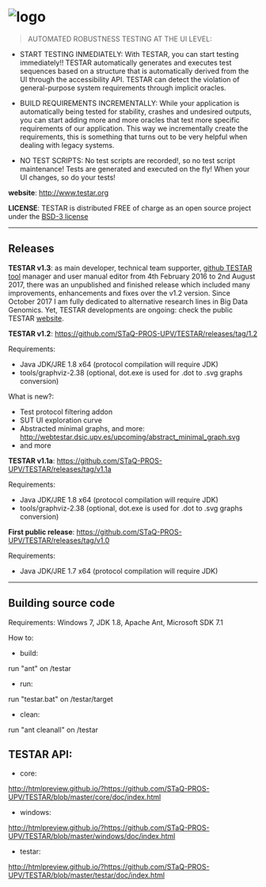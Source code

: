 # ![logo](/resources/logos/TESTAR.png)
>AUTOMATED ROBUSTNESS TESTING AT THE UI LEVEL:

* START TESTING INMEDIATELY: With TESTAR, you can start testing immediately!! TESTAR automatically generates and executes test sequences based on a structure that is automatically derived from the UI through the accessibility API. TESTAR can detect the violation of general-purpose system requirements through implicit oracles.

* BUILD REQUIREMENTS INCREMENTALLY: While your application is automatically being tested for stability, crashes and undesired outputs, you can start adding more and more oracles that test more specific requirements of our application. This way we incrementally create the requirements, this is something that turns out to be very helpful when dealing with legacy systems.

* NO TEST SCRIPTS: No test scripts are recorded!, so no test script maintenance! Tests are generated and executed on the fly! When your UI changes, so do your tests!

**website**: http://www.testar.org

**LICENSE**: TESTAR is distributed FREE of charge as an open source project under the [BSD-3 license](http://opensource.org/licenses/BSD-3-Clause)

<hr>

## Releases

**TESTAR v1.3**: as main developer, technical team supporter, [github TESTAR tool](https://github.com/TESTARtool/TESTAR) manager and user manual editor from 4th February 2016 to 2nd August 2017, there was an unpublished and finished release which included many improvements, enhancements and fixes over the v1.2 version. Since October 2017 I am fully dedicated to alternative research lines in Big Data Genomics. Yet, TESTAR developments are ongoing: check the public TESTAR [website](https://testar.org/).

**TESTAR v1.2**: https://github.com/STaQ-PROS-UPV/TESTAR/releases/tag/1.2

Requirements:
* Java JDK/JRE 1.8 x64 (protocol compilation will require JDK)
* tools/graphviz-2.38 (optional, dot.exe is used for .dot to .svg graphs conversion)

What is new?:
* Test protocol filtering addon
* SUT UI exploration curve
* Abstracted minimal graphs, and more:
http://webtestar.dsic.upv.es/upcoming/abstract_minimal_graph.svg
* and more

**TESTAR v1.1a**: https://github.com/STaQ-PROS-UPV/TESTAR/releases/tag/v1.1a

Requirements:
* Java JDK/JRE 1.8 x64 (protocol compilation will require JDK)
* tools/graphviz-2.38 (optional, dot.exe is used for .dot to .svg graphs conversion)

**First public release**: https://github.com/STaQ-PROS-UPV/TESTAR/releases/tag/v1.0

Requirements:
* Java JDK/JRE 1.7 x64 (protocol compilation will require JDK)

<hr>

## Building source code

Requirements: Windows 7, JDK 1.8, Apache Ant, Microsoft SDK 7.1

How to:
* build:

run "ant" on /testar

* run:

run "testar.bat" on /testar/target

* clean:

run "ant cleanall" on /testar

## TESTAR API:
* core:

http://htmlpreview.github.io/?https://github.com/STaQ-PROS-UPV/TESTAR/blob/master/core/doc/index.html

* windows:

http://htmlpreview.github.io/?https://github.com/STaQ-PROS-UPV/TESTAR/blob/master/windows/doc/index.html

* testar:

http://htmlpreview.github.io/?https://github.com/STaQ-PROS-UPV/TESTAR/blob/master/testar/doc/index.html
